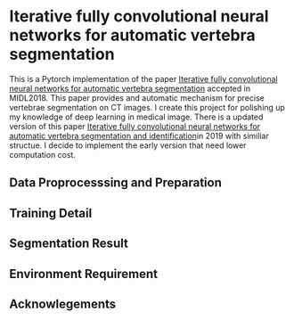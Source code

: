 # Iterative fully convolutional neural networks for automatic vertebra segmentation
This is a Pytorch implementation of the paper [Iterative fully convolutional neural networks for automatic vertebra segmentation](https://openreview.net/forum?id=S1NnlZnjG) accepted in MIDL2018. This paper provides and automatic mechanism for precise vertebrae segmentation on CT images. I create this project for polishing up my knowledge of deep learning in medical image. There is a updated version of this paper [Iterative fully convolutional neural networks for automatic vertebra segmentation and identification](https://arxiv.org/abs/1804.04383)in 2019 with similiar structue. I decide to implement the early version that need lower computation cost.


## Data Proprocesssing and Preparation

## Training Detail

## Segmentation Result

## Environment Requirement

## Acknowlegements
